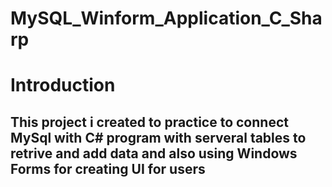 # MySQL_Winform_Application_C_Sharp

# Introduction

## This project i created to practice to connect MySql with C# program with serveral tables to retrive and add data and also using Windows Forms for creating UI for users
 
